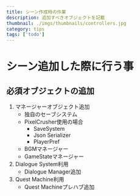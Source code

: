 ```yaml
---
title: シーン作成時の作業
description: 追加すべきオブジェクトを記載
thumbnail: ./imgs/thumbnails/controllers.jpg
category: tips
tags: ['todo']
---
```


# シーン追加した際に行う事

## 必須オブジェクトの追加

1. マネージャーオブジェクト追加
   - 独自のセーブシステム
   - PixelCrusher使用の場合
     - SaveSystem
     - Json Serializer
     - PlayerPref
   - BGMマネージャー
   - GameStateマネージャー
2. Dialogue System利用
   - Dialogue Manager追加
3. Quest Machine利用
   - Quest Machineプレハブ追加
